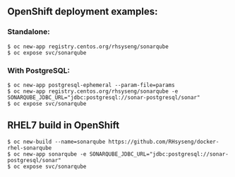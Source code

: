 ## OpenShift deployment examples:

### Standalone:
```shell
$ oc new-app registry.centos.org/rhsyseng/sonarqube
$ oc expose svc/sonarqube
```
### With PostgreSQL:
```shell
$ oc new-app postgresql-ephemeral --param-file=params
$ oc new-app registry.centos.org/rhsyseng/sonarqube -e SONARQUBE_JDBC_URL="jdbc:postgresql://sonar-postgresql/sonar"
$ oc expose svc/sonarqube
```

## RHEL7 build in OpenShift
```shell
$ oc new-build --name=sonarqube https://github.com/RHsyseng/docker-rhel-sonarqube
$ oc new-app sonarqube -e SONARQUBE_JDBC_URL="jdbc:postgresql://sonar-postgresql/sonar"
$ oc expose svc/sonarqube
```
